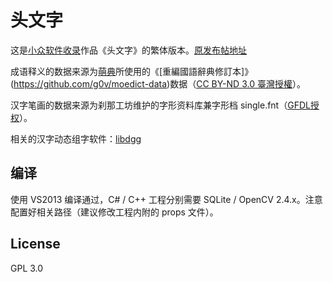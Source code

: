 # 头文字
这是[小众软件收录](http://www.appinn.com/twz/)作品《头文字》的繁体版本。[原发布帖地址](https://meta.appinn.com/t/tou-wen-zi-yong-she-xiang-tou-xie-zi-huan-jie-jing-bu-pi-lao-15-slash-02-slash-14geng-xin/473)

成语释义的数据来源为[萌典](https://www.moedict.tw/about.html)所使用的《[重編國語辭典修訂本]》(https://github.com/g0v/moedict-data)数据（[CC BY-ND 3.0 臺灣授權](http://resources.publicense.moe.edu.tw/dict_reviseddict_download.html)）。

汉字笔画的数据来源为刹那工坊维护的字形资料库兼字形档 single.fnt（[GFDL授权](http://magicdesign.blogspot.com/2008/05/blog-post_19.html)）。

相关的汉字动态组字软件：[libdgg](https://github.com/MGdesigner/libdgg/) 

## 编译

使用 VS2013 编译通过，C# / C++ 工程分别需要 SQLite / OpenCV 2.4.x。注意配置好相关路径（建议修改工程内附的 props 文件）。

## License
GPL 3.0
